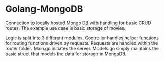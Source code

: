 # Golang-MongoDB
Connection to locally hosted Mongo DB with handling for basic CRUD routes. The example use case is basic storage of movies.

Logic is split into 3 different modules. Controller handles helper functions for routing functions driven by requests. Requests are handled within the router folder. 
Main.go initiates the server. Models.go simply maintains the basic struct that models the data for storage in MongoDB.
